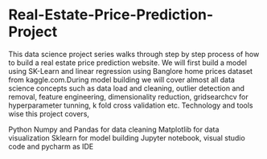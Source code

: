 # Real-Estate-Price-Prediction-Project
This data science project series walks through step by step process of how to build a real estate price prediction website. We will first build a model using SK-Learn and linear regression using Banglore home prices dataset from kaggle.com.During model building we will cover almost all data science concepts such as data load and cleaning, outlier detection and removal, feature engineering, dimensionality reduction, gridsearchcv for hyperparameter tunning, k fold cross validation etc. Technology and tools wise this project covers,

Python
Numpy and Pandas for data cleaning
Matplotlib for data visualization
Sklearn for model building
Jupyter notebook, visual studio code and pycharm as IDE
